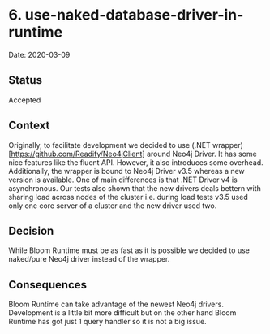 # 6. use-naked-database-driver-in-runtime

Date: 2020-03-09

## Status

Accepted

## Context

Originally, to facilitate development we decided to use (.NET wrapper)[https://github.com/Readify/Neo4jClient] around Neo4j Driver. It has some nice features like the fluent API.  However, it also introduces some overhead. Additionally, the wrapper is bound to Neo4j Driver v3.5 whereas a new version is available. One of main differences is that .NET Driver v4 is asynchronous. Our tests also shown that the new drivers deals bettern with sharing load across nodes of the cluster i.e. during load tests v3.5 used only one core server of a cluster and the new driver used two.

## Decision

While Bloom Runtime must be as fast as it is possible we decided to use naked/pure Neo4j driver instead of the wrapper.

## Consequences

Bloom Runtime can take advantage of the newest Neo4j drivers. Development is a little bit more difficult but on the other hand Bloom Runtime has got just 1 query handler so it is not a big issue.